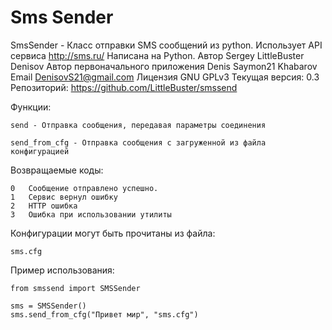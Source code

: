 Sms Sender
==================================

SmsSender - Класс отправки SMS сообщений из python. Использует API сервиса http://sms.ru/
Написана на Python.
Автор Sergey LittleBuster Denisov
Автор первоначального приложения Denis Saymon21 Khabarov
Email DenisovS21@gmail.com
Лицензия GNU GPLv3
Текущая версия: 0.3
Репозиторий: https://github.com/LittleBuster/smssend

Функции:

````
send - Отправка сообщения, передавая параметры соединения

send_from_cfg - Отправка сообщения с загруженной из файла конфигурацией
````

Возвращаемые коды:

````
0	Сообщение отправлено успешно.
1 	Сервис вернул ошибку
2	HTTP ошибка
3	Ошибка при использовании утилиты
````


Конфигурации могут быть прочитаны из файла:
````
sms.cfg
````

Пример использования:

````
from smssend import SMSSender

sms = SMSSender()
sms.send_from_cfg("Привет мир", "sms.cfg")
````